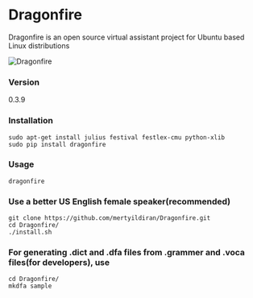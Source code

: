 # Dragonfire

Dragonfire is an open source virtual assistant project for Ubuntu based Linux distributions

![Dragonfire](https://raw.githubusercontent.com/mertyildiran/Dragonfire/master/docs/img/dragonfire.gif)

### Version

0.3.9

### Installation

```Shell
sudo apt-get install julius festival festlex-cmu python-xlib
sudo pip install dragonfire
```

### Usage

```Shell
dragonfire
```
### Use a better US English female speaker(recommended)

```Shell
git clone https://github.com/mertyildiran/Dragonfire.git
cd Dragonfire/
./install.sh
```

### For generating .dict and .dfa files from .grammer and .voca files(for developers), use

```Shell
cd Dragonfire/
mkdfa sample
```
